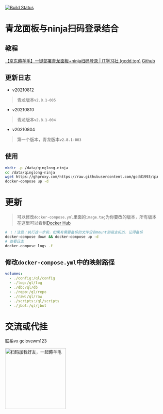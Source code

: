 <p>
  <a href="#Travis CI"><img src="https://www.travis-ci.com/gcdd1993/qinglong-ninja.svg?branch=main)](https://www.travis-ci.com/gcdd1993/qinglong-ninja" alt="Build Status"></a>
</p>

# 青龙面板与ninja扫码登录结合

## 教程

[【京东薅羊毛】一键部署青龙面板+ninja扫码登录 | IT学习社 (gcdd.top)](https://blog.gcdd.top/p/56460/)
[Github](https://github.com/gcdd1993/qinglong-ninja)

## 更新日志

- v20210812

> 青龙版本`v2.8.1-005`

- v20210810

> 青龙版本`v2.8.1-004`

- v20210804

> 第一个版本，青龙版本`v2.8.1-003`

## 使用

```bash
mkdir -p /data/qinglong-ninja
cd /data/qinglong-ninja
wget https://ghproxy.com/https://raw.githubusercontent.com/gcdd1993/qinglong-ninja/main/docker/docker-compose.yml
docker-compose up -d
```

# 更新

> 可以修改`docker-compose.yml`里面的`image.tag`为你要改的版本，所有版本在这里可以看到[Docker Hub](https://hub.docker.com/repository/docker/gcdd1993/qinglong-ninja)

```bash
# ！！注意：执行这一步前，如果有需要备份的文件没有mount到宿主机的，记得备份
docker-compose down && docker-compose up -d 
# 查看日志
docker-compose logs -f 
```

## 修改`docker-compose.yml`中的映射路径

```yaml
volumes:
  - ./config:/ql/config
  - ./log:/ql/log
  - ./db:/ql/db
  - ./repo:/ql/repo
  - ./raw:/ql/raw
  - ./scripts:/ql/scripts
  - ./jbot:/ql/jbot
```

# 交流或代挂

联系vx gclovewm123

 <img src="https://raw.githubusercontent.com/gcdd1993/gcdd1993.github.io/feature/imageRepo/img/微信二维码.jpg" width = "200" height = "200" alt="扫码加我好友，一起薅羊毛" align=center />


